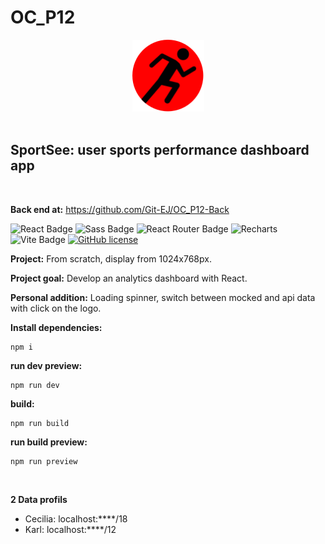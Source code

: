 <h1>OC_P12</h1>

<div align='center'>

 <img src="./src/assets/logos/logo.svg" alt="Argent bank Logo" title="Argent bank Logo" width="115" height="115" />

</div><br>

<h2>SportSee: user sports performance dashboard app </h2><br>

<strong>Back end at:</strong> https://github.com/Git-EJ/OC_P12-Back
<br>


![React Badge](https://img.shields.io/badge/React-61DAFB?logo=react&logoColor=000&style=flat)
![Sass Badge](https://img.shields.io/badge/Sass-C69?logo=sass&logoColor=fff&style=flat)
![React Router Badge](https://img.shields.io/badge/React%20Router-CA4245?logo=reactrouter&logoColor=fff&style=flat)
![Recharts](https://img.shields.io/badge/%3CRecharts_%2F%3E-22B5BF)
![Vite Badge](https://img.shields.io/badge/Vite-646CFF?logo=vite&logoColor=fff&style=flat)
[![GitHub license](https://img.shields.io/github/license/Naereen/StrapDown.js.svg)](https://github.com/Naereen/StrapDown.js/blob/master/LICENSE)

<strong>Project:</strong> From scratch, display from 1024x768px. 

<strong>Project goal:</strong> Develop an analytics dashboard with React.

<strong>Personal addition:</strong> Loading spinner, switch between mocked and api data with click on the logo.



<strong>Install dependencies:</strong>

```
npm i
```

<strong>run dev preview:</strong>

```
npm run dev
```

<strong>build:</strong>
```
npm run build
```

<strong>run build preview:</strong>
```
npm run preview
```
<br>


<strong>2 Data profils</strong>
  - Cecilia: localhost:****/18
  - Karl: localhost:****/12
